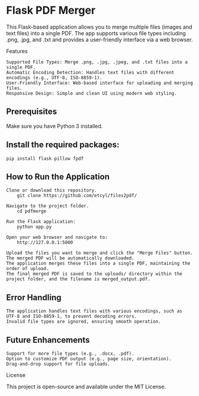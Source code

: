 # Flask PDF Merger

This Flask-based application allows you to merge multiple files (images and text files) into a single PDF. The app supports various file types including .png, .jpg, and .txt and provides a user-friendly interface via a web browser.

Features

    Supported File Types: Merge .png, .jpg, .jpeg, and .txt files into a single PDF.
    Automatic Encoding Detection: Handles text files with different encodings (e.g., UTF-8, ISO-8859-1).
    User-Friendly Interface: Web-based interface for uploading and merging files.
    Responsive Design: Simple and clean UI using modern web styling.

## Prerequisites

Make sure you have Python 3 installed.

## Install the required packages:
  ```pip install flask pillow fpdf```

## How to Run the Application
    Clone or download this repository.
        git clone https://github.com/etcyl/files2pdf/

    Navigate to the project folder.
        cd pdfmerge

    Run the Flask application:
        python app.py

    Open your web browser and navigate to:
        http://127.0.0.1:5000

    Upload the files you want to merge and click the "Merge Files" button. The merged PDF will be automatically downloaded.
    The application merges these files into a single PDF, maintaining the order of upload.
    The final merged PDF is saved to the uploads/ directory within the project folder, and the filename is merged_output.pdf.

## Error Handling
    The application handles text files with various encodings, such as UTF-8 and ISO-8859-1, to prevent decoding errors.
    Invalid file types are ignored, ensuring smooth operation.

## Future Enhancements

    Support for more file types (e.g., .docx, .pdf).
    Option to customize PDF output (e.g., page size, orientation).
    Drag-and-drop support for file uploads.

License

This project is open-source and available under the MIT License.
